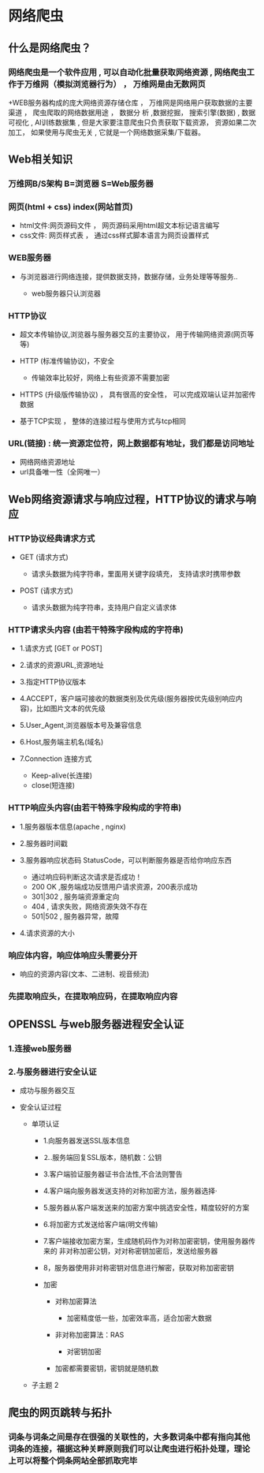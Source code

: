 # 网络爬虫

## 什么是网络爬虫？

### 网络爬虫是一个软件应用 , 可以自动化批量获取网络资源 , 网络爬虫工作于万维网（模拟浏览器行为） ， 万维网是由无数网页
+WEB服务器构成的庞大网络资源存储仓库 ， 万维网是网络用户获取数据的主要渠道 ， 爬虫爬取的网络数据用途 ， 数据分
析 ,数据挖掘， 搜索引擎(数据) , 数据可视化 , AI训练数据集 , 但是大家要注意爬虫只负责获取下载资源， 资源如果二次加工，
如果使用与爬虫无关 , 它就是一个网络数据采集/下载器。

## Web相关知识

### 万维网B/S架构 B=浏览器 S=Web服务器

### 网页(html + css) index(网站首页)

- html文件:网页源码文件 ， 网页源码采用html超文本标记语言编写
- css文件: 网页样式表 ， 通过css样式脚本语言为网页设置样式

### WEB服务器

- 与浏览器进行网络连接，提供数据支持，数据存储，业务处理等等服务..

	- web服务器只认浏览器

### HTTP协议

- 超文本传输协议,浏览器与服务器交互的主要协议， 用于传输网络资源(网页等等)
- HTTP (标准传输协议)，不安全

	- 传输效率比较好，网络上有些资源不需要加密

- HTTPS (升级版传输协议) ， 具有很高的安全性， 可以完成双端认证并加密传数据
- 基于TCP实现 ， 整体的连接过程与使用方式与tcp相同

### URL(链接) : 统一资源定位符，网上数据都有地址，我们都是访问地址

- 网络网络资源地址
- url具备唯一性（全网唯一）

## Web网络资源请求与响应过程，HTTP协议的请求与响应

### HTTP协议经典请求方式

- GET (请求方式)

	- 请求头数据为纯字符串，里面用关键字段填充， 支持请求时携带参数

- POST (请求方式)

	- 请求头数据为纯字符串，支持用户自定义请求体

### HTTP请求头内容 (由若干特殊字段构成的字符串)

- 1.请求方式 [GET or POST]
- 2.请求的资源URL,资源地址
- 3.指定HTTP协议版本
- 4.ACCEPT，客户端可接收的数据类别及优先级(服务器按优先级别响应内容)，比如图片文本的优先级
- 5.User_Agent,浏览器版本号及兼容信息
- 6.Host,服务端主机名(域名)
- 7.Connection 连接方式

	- Keep-alive(长连接)
	- close(短连接)

### HTTP响应头内容(由若干特殊字段构成的字符串)

- 1.服务器版本信息(apache , nginx)
- 2.服务器时间戳
- 3.服务器响应状态码 StatusCode，可以判断服务器是否给你响应东西

	- 通过响应码判断这次请求是否成功！
	- 200 OK ,服务端成功反馈用户请求资源，200表示成功
	- 301|302 , 服务端资源重定向
	- 404 , 请求失败，网络资源失效不存在
	- 501|502 , 服务器异常，故障

- 4.请求资源的大小

### 响应体内容，响应体响应头需要分开

- 响应的资源内容(文本、二进制、视音频流)

### 先提取响应头，在提取响应码，在提取响应内容

## OPENSSL 与web服务器进程安全认证

### 1.连接web服务器

### 2.与服务器进行安全认证

- 成功与服务器交互
- 安全认证过程

	- 单项认证

		- 1.向服务器发送SSL版本信息
		- ⒉.服务端回复SSL版本，随机数：公钥
		- 3.客户端验证服务器证书合法性,不合法则警告
		- 4.客户端向服务器发送支持的对称加密方法，服务器选择·
		- 5.服务器从客户端发送来的加密方案中挑选安全性，精度较好的方案
		- 6.将加密方式发送给客户端(明文传输)
		- 7.客户端接收加密方案，生成随机码作为对称加密密钥，使用服务器传来的
非对称加密公钥，对对称密钥加密后，发送给服务器
		- 8，服务器使用非对称密钥对信息进行解密，获取对称加密密钥
		- 加密

			- 对称加密算法

				- 加密精度低一些，加密效率高，适合加密大数据

			- 非对称加密算法：RAS

				- 对密钥加密

			- 加密都需要密钥，密钥就是随机数

	- 子主题 2

## 爬虫的网页跳转与拓扑

### 词条与词条之间是存在很强的关联性的，大多数词条中都有指向其他词条的连接，福据这种关畔原则我们可以让爬虫进行柘扑处理，理论上可以将整个饲条网站全部抓取完毕

